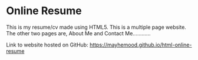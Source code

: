 # Online Resume
This is my resume/cv made using HTML5. This is a multiple page website. 
The other two pages are, About Me and Contact Me............

Link to website hosted on GitHub: https://mayhemood.github.io/html-online-resume
